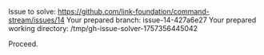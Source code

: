 Issue to solve: https://github.com/link-foundation/command-stream/issues/14
Your prepared branch: issue-14-427a6e27
Your prepared working directory: /tmp/gh-issue-solver-1757356445042

Proceed.